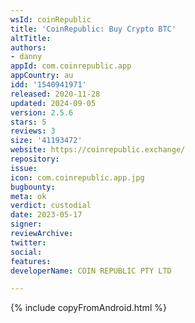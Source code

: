 ```yaml
---
wsId: coinRepublic
title: 'CoinRepublic: Buy Crypto BTC'
altTitle: 
authors:
- danny
appId: com.coinrepublic.app
appCountry: au
idd: '1540941971'
released: 2020-11-28
updated: 2024-09-05
version: 2.5.6
stars: 5
reviews: 3
size: '41193472'
website: https://coinrepublic.exchange/
repository: 
issue: 
icon: com.coinrepublic.app.jpg
bugbounty: 
meta: ok
verdict: custodial
date: 2023-05-17
signer: 
reviewArchive: 
twitter: 
social: 
features: 
developerName: COIN REPUBLIC PTY LTD

---
```


{% include copyFromAndroid.html %}

